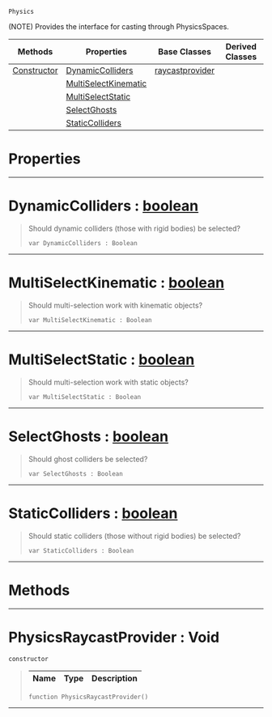  `Physics`

(NOTE) Provides the interface for casting through PhysicsSpaces.

|Methods|Properties|Base Classes|Derived Classes|
|---|---|---|---|
|[ Constructor](https://github.com/zeroengineteam/ZeroDocs/blob/master/code_reference/class_reference/physicsraycastprovider.markdown#physicsraycastprovider-v)|[ DynamicColliders](https://github.com/zeroengineteam/ZeroDocs/blob/master/code_reference/class_reference/physicsraycastprovider.markdown#dynamiccolliders-zero-en)|[raycastprovider](https://github.com/zeroengineteam/ZeroDocs/blob/master/code_reference/class_reference/raycastprovider.markdown)| |
| |[ MultiSelectKinematic](https://github.com/zeroengineteam/ZeroDocs/blob/master/code_reference/class_reference/physicsraycastprovider.markdown#multiselectkinematic-zer)| | |
| |[ MultiSelectStatic](https://github.com/zeroengineteam/ZeroDocs/blob/master/code_reference/class_reference/physicsraycastprovider.markdown#multiselectstatic-zero-e)| | |
| |[ SelectGhosts](https://github.com/zeroengineteam/ZeroDocs/blob/master/code_reference/class_reference/physicsraycastprovider.markdown#selectghosts-zero-engine)| | |
| |[ StaticColliders](https://github.com/zeroengineteam/ZeroDocs/blob/master/code_reference/class_reference/physicsraycastprovider.markdown#staticcolliders-zero-eng)| | |


 #  Properties


---  
 #  DynamicColliders : [boolean](https://github.com/zeroengineteam/ZeroDocs/blob/master/code_reference/nada_base_types/boolean.markdown)

> Should dynamic colliders (those with rigid bodies) be selected?
> ``` lang=cpp, name=Nada
> var DynamicColliders : Boolean


---  
 #  MultiSelectKinematic : [boolean](https://github.com/zeroengineteam/ZeroDocs/blob/master/code_reference/nada_base_types/boolean.markdown)

> Should multi-selection work with kinematic objects?
> ``` lang=cpp, name=Nada
> var MultiSelectKinematic : Boolean


---  
 #  MultiSelectStatic : [boolean](https://github.com/zeroengineteam/ZeroDocs/blob/master/code_reference/nada_base_types/boolean.markdown)

> Should multi-selection work with static objects?
> ``` lang=cpp, name=Nada
> var MultiSelectStatic : Boolean


---  
 #  SelectGhosts : [boolean](https://github.com/zeroengineteam/ZeroDocs/blob/master/code_reference/nada_base_types/boolean.markdown)

> Should ghost colliders be selected?
> ``` lang=cpp, name=Nada
> var SelectGhosts : Boolean


---  
 #  StaticColliders : [boolean](https://github.com/zeroengineteam/ZeroDocs/blob/master/code_reference/nada_base_types/boolean.markdown)

> Should static colliders (those without rigid bodies) be selected?
> ``` lang=cpp, name=Nada
> var StaticColliders : Boolean


---  
 #  Methods


---  
 #  PhysicsRaycastProvider : Void

 `constructor`

> 
> |Name|Type|Description|
> |---|---|---|
> ``` lang=cpp, name=Nada
> function PhysicsRaycastProvider()
> ``` 


---  
 

 